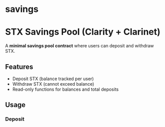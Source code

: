 # savings
 # STX Savings Pool (Clarity + Clarinet)

A **minimal savings pool contract** where users can deposit and withdraw STX.

## Features
- Deposit STX (balance tracked per user)
- Withdraw STX (cannot exceed balance)
- Read-only functions for balances and total deposits

## Usage

### Deposit
